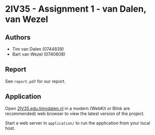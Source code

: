 2IV35 - Assignment 1 - van Dalen, van Wezel
===========================================

## Authors

* Tim van Dalen (0744839)
* Bart van Wezel (0740608)

## Report
See `report.pdf` for our report.

## Application
Open [2IV35.edu.timvdalen.nl](http://2IV35.edu.timvdalen.nl) in a modern (WebKit or Blink are recommended) web browser to view the latest version of the project.

Start a web server in `application/` to run the application from your local host.
